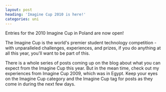 ```yaml
---
layout: post
heading: 'Imagine Cup 2010 is here!'
categories: uni
---
```


Entries for the 2010 Imagine Cup in Poland are now open!

<!-- Replace missing image from http://media.chris-alexander.co.uk/wp-content/uploads/2009/11/ic10.PNG -->

The Imagine Cup is the world's premier student technology competition - with unparalleled challenges, experiences, and prizes, if you do anything at all this year, you'll want to be part of this.

There is a whole series of posts coming up on the blog about what you can expect from the Imagine Cup this year. But in the mean time, check out my experiences from Imagine Cup 2009, which was in Egypt. Keep your eyes on the Imagine Cup category and the Imagine Cup tag for posts as they come in during the next few days.
